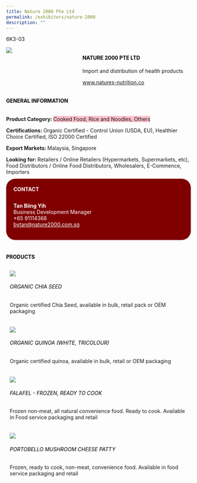 ```yaml
---
title: Nature 2000 Pte Ltd
permalink: /exhibitors/nature-2000
description: ""
---
```

<head>
	<div class="flex-paragraph">
		<!--hi there! this is a comment and will provide you with instructional guides-->
		<!--insert booth number here!-->
		<p style="text-transform: uppercase">6K3-03</p></div>
			<div class="flex-container" style="display: flex; flex-wrap: wrap;">
				<!--insert DOWNLOAD link of company logo between the " marks!-->
			<div class="card sgds" style="flex: 1 1 40%; display: block;"><img src="https://drive.google.com/u/0/uc?id=1_rw5snvg0aZXzPq0BnPsTQZ6RLZeQ7Rw&export=download"></div>
	<div class="card-sgds" style="flex: 1 1 58%; display: block; margin-left: 3px">
		<h4 style="text-transform: uppercase; color: black;"><!--insert the exhibitor's name between the <b> tags here--><b>Nature 2000 Pte Ltd</b></h4><!--insert the exhibitor's description between the <p> tags here-->
		<p>Import and distribution of health products</p>
		<!--insert the exhibitor's website link, making sure there is "https:// www." present please. make sure the entire https link goes in between the " marks-->
		<p><a href="https://www.natures-nutrition.co" target="_blank"><!--insert the www website link here (no need for https)-->www.natures-nutrition.co</a></p>
	</div>
</div>
</head>

<body>
	<h4 style="text-transform: uppercase; color: black;"><b>General Information</b></h4>
		<div class="flex-container" style="display: flex; flex-wrap: wrap;">
			<div class="card sgds" style="flex: 1 1 65%; display: block; align-self: stretch">
			<div class="flex-paragraph">
			<p><b>Product Category: </b><span style=" background-color: pink; border-radius: 10 px;"><!--insert the exhibitor's pdt cat between the <p> tags here-->Cooked Food, Rice and Noodles, Others</span></p> 
				<p><b>Certifications: </b><!--insert all the exhibitor's certifications between the </b> and </p> here-->Organic Certified - Control Union (USDA, EU), Healthier Choice Certified, ISO 22000 Certified</p>
			<p><b>Export Markets: </b><!--insert all the exhibitor's export markets between the </b> and </p> here-->Malaysia, Singapore</p>
			<p style="margin-bottom: 10px;"><b>Looking for: </b><!--insert all the exhibitor's potential business partners between the </b> and </p> here-->Retailers / Online Retailers (Hypermarkets, Supermarkets, etc), Food Distributors / Online Food Distributors, Wholesalers, E-Commence, Importers</p>
			</div>
		</div>
		<div class="card sgds" style="flex: 1 1 35%; padding: 10px; display: block; background-color: maroon; border-radius: 25px; align-self: center;">
		<h4 style="color: white; margin-top: 10px; margin-left: 10px;">CONTACT</h4>
		<div class="flex-paragraph">
			<!--replace with exhibitor's: -->
			<p style="padding: 10px; color: white;"><b><!-- POC name-->Tan Biing Yih</b><br><!-- designation-->Business Development Manager<br><!--contact number-->+65 91114368<br><!-- for linking purposes, insert their email after "mailto:"...--><a href="mailto:bytan@nature2000.com.sg" style="color: white;"><!--...and also include the display email before </a> here-->bytan@nature2000.com.sg</a></p>
		</div>
			</div>
		</div>
	<br>
		<h4 style="text-transform: uppercase; color: black;"><b>products</b></h4>
<div style="display: flex; flex-wrap: wrap;">
  <div class="card sgds" style="flex: 1 1 47%; margin: 10px; display: block;"><!--insert the exhibitor's DOWNLOAD image for product between the " marks here-->
	<div class="flex-image" style="display: block;"><img src="https://drive.google.com/u/0/uc?id=1yUyNKRbqpfr6eogZR_3vyRJne4iGycNk&export=download"></div>
	<div class="flex-paragraph">
		<h6 style="text-transform: uppercase; color: black;"><!--insert product name before </h6> and product description after <p>-->Organic Chia Seed</h6>
		<p>Organic certified Chia Seed, available in bulk, retail pack or OEM packaging</p></div>
	</div>
		<div class="card sgds" style="flex: 1 1 47%; margin: 10px; display: block;">
		<div class="flex-image" style="display: block;"><img src="https://drive.google.com/u/0/uc?id=1bqYShStK0sWXjseNDVVe3SmHD4RmlSQM&export=download"></div>
	<div class="flex-paragraph">
		<h6 style="text-transform: uppercase; color: black;">Organic Quinoa (White, Tricolour)</h6>
		<p>Organic certified quinoa, available in bulk, retail or OEM packaging</p></div>
	</div>
		<div class="card sgds" style="flex: 1 1 47%; margin: 10px; display: block;">
		<div class="flex-image" style="display: block;"><img src="https://drive.google.com/u/0/uc?id=118XqbkiTJ_3gDg0D9rVEH7buOwzkkxOV&export=download"></div>
	<div class="flex-paragraph">
		<h6 style="text-transform: uppercase; color: black;">Falafel - Frozen, ready to cook</h6>
		<p>Frozen non-meat, all natural convenience food. Ready to cook. Available in Food service packaging and retail</p></div>
		</div>
		<div class="card sgds" style="flex: 1 1 47%; margin: 10px; display: block;">
		<div class="flex-image" style="display: block;"><img src="https://drive.google.com/u/0/uc?id=1MQYkKa9gn7BQb16dguRoOFE3Slho36vr&export=download"></div>
	<div class="flex-paragraph">
		<h6 style="text-transform: uppercase; color: black;">Portobello Mushroom Cheese Patty</h6>
		<p>Frozen, ready to cook, non-meat, convenience food. Available in food service packaging and retail</p></div>
	</div>
	<!--don't delete these 2 tags. double check how the layout looks on the right too and lemme know if there are any problems! thank u so much for ur hardwork!-->
	</div>
</body>